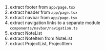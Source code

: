 1. extract footer from `app/page.tsx`
2. extract header from `app/page.tsx`
3. extract navbar from `app/page.tsx`
4. extract navigation links to a separate module `components/navbar/navigation.ts`
5. extract NoteList
6. extract NoteItem from NoteList
7. extract ProjectList, ProjectItem
